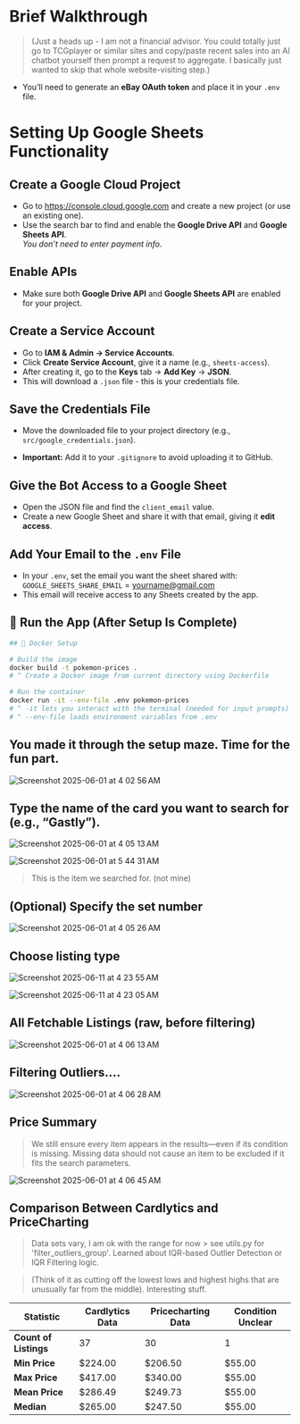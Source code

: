 <h1> Brief Walkthrough</h1>

> (Just a heads up - I am not a financial advisor. You could totally just go to TCGplayer or similar sites and copy/paste recent sales into an AI chatbot yourself then prompt a request to aggregate. I basically just wanted to skip that whole website-visiting step.)

- You’ll need to generate an **eBay OAuth token** and place it in your `.env` file.

# Setting Up Google Sheets Functionality

## Create a Google Cloud Project

- Go to https://console.cloud.google.com and create a new project (or use an existing one).
- Use the search bar to find and enable the **Google Drive API** and **Google Sheets API**.  
  _You don’t need to enter payment info._

## Enable APIs

- Make sure both **Google Drive API** and **Google Sheets API** are enabled for your project.

## Create a Service Account

- Go to **IAM & Admin → Service Accounts**.
- Click **Create Service Account**, give it a name (e.g., `sheets-access`).
- After creating it, go to the **Keys** tab → **Add Key** → **JSON**.
- This will download a `.json` file - this is your credentials file.

## Save the Credentials File

- Move the downloaded file to your project directory (e.g., `src/google_credentials.json`).

* **Important:** Add it to your `.gitignore` to avoid uploading it to GitHub.

## Give the Bot Access to a Google Sheet

- Open the JSON file and find the `client_email` value.
- Create a new Google Sheet and share it with that email, giving it **edit access**.

## Add Your Email to the `.env` File

- In your `.env`, set the email you want the sheet shared with: `GOOGLE_SHEETS_SHARE_EMAIL` = yourname@gmail.com
- This email will receive access to any Sheets created by the app.

## 🐳 Run the App (After Setup Is Complete)

```bash
## 🐳 Docker Setup

# Build the image
docker build -t pokemon-prices .
# ^ Create a Docker image from current directory using Dockerfile

# Run the container
docker run -it --env-file .env pokemon-prices
# ^ -it lets you interact with the terminal (needed for input prompts)
# ^ --env-file loads environment variables from .env
```

<h2> You made it through the setup maze. Time for the fun part.</h2>

![Screenshot 2025-06-01 at 4 02 56 AM](https://github.com/user-attachments/assets/971174ca-e9fa-470d-9520-7bb0cb42ca07)

<h2> Type the name of the card you want to search for (e.g., “Gastly”). </h2>

![Screenshot 2025-06-01 at 4 05 13 AM](https://github.com/user-attachments/assets/4f885e32-199d-46a2-a619-c4cf86e210f5)

![Screenshot 2025-06-01 at 5 44 31 AM](https://github.com/user-attachments/assets/20f81411-9b03-4b10-b324-ca84bfc2d3fd)

> This is the item we searched for. (not mine)

<h2>(Optional) Specify the set number </h2>

![Screenshot 2025-06-01 at 4 05 26 AM](https://github.com/user-attachments/assets/4ddfb5cb-1c81-483b-913d-6ae789d3cebe)

<h2>Choose listing type </h2>

![Screenshot 2025-06-11 at 4 23 55 AM](https://github.com/user-attachments/assets/185e6974-0d5b-40bf-a9d6-300b41e2fe0e)

![Screenshot 2025-06-11 at 4 23 05 AM](https://github.com/user-attachments/assets/996f76be-eadf-463c-87df-c2bff3e72ea6)

<h2>All Fetchable Listings (raw, before filtering) </h2>

![Screenshot 2025-06-01 at 4 06 13 AM](https://github.com/user-attachments/assets/a2e0beef-133c-41ca-af42-b2e647104c0b)

<h2>Filtering Outliers.... </h2>

![Screenshot 2025-06-01 at 4 06 28 AM](https://github.com/user-attachments/assets/4d28b217-bfdb-48f7-995c-201e0b0850ea)

<h2>Price Summary</h2>

> We still ensure every item appears in the results—even if its condition is missing. Missing data should not cause an item to be excluded if it fits the search parameters.

![Screenshot 2025-06-01 at 4 06 45 AM](https://github.com/user-attachments/assets/d54d3472-462b-4bab-b809-da0fc40e39db)

<h2>Comparison Between Cardlytics and PriceCharting </h2>

> Data sets vary, I am ok with the range for now > see utils.py for 'filter_outliers_group'.
> Learned about IQR-based Outlier Detection or IQR Filtering logic.

> (Think of it as cutting off the lowest lows and highest highs that are unusually far from the middle). Interesting stuff.

| Statistic             | Cardlytics Data | Pricecharting Data | Condition Unclear |
| --------------------- | --------------- | ------------------ | ----------------- |
| **Count of Listings** | 37              | 30                 | 1                 |
| **Min Price**         | $224.00         | $206.50            | $55.00            |
| **Max Price**         | $417.00         | $340.00            | $55.00            |
| **Mean Price**        | $286.49         | $249.73            | $55.00            |
| **Median**            | $265.00         | $247.50            | $55.00            |
